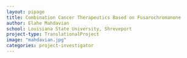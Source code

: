 ```yaml
---
layout: pipage
title: Combination Cancer Therapeutics Based on Fusarochromanone
author: Elahe Mahdavian
school: Louisiana State University, Shreveport
project-type: TranslationalProject
image: "mahdavian.jpg"
categories: project-investigator
---
```

